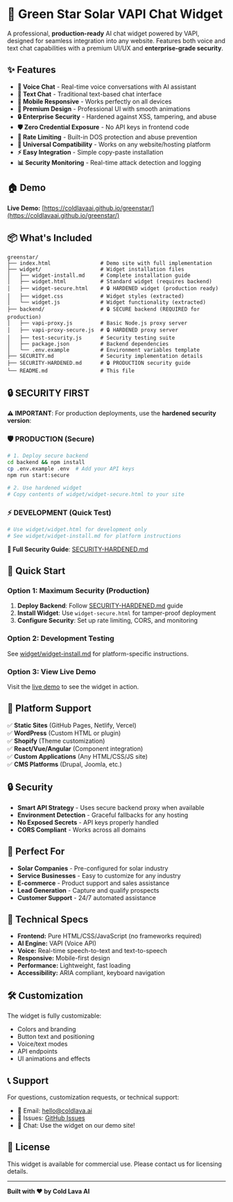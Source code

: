 # 🌟 Green Star Solar VAPI Chat Widget

A professional, **production-ready** AI chat widget powered by VAPI, designed for seamless integration into any website. Features both voice and text chat capabilities with a premium UI/UX and **enterprise-grade security**.

## ✨ Features

- **🎤 Voice Chat** - Real-time voice conversations with AI assistant
- **💬 Text Chat** - Traditional text-based chat interface  
- **📱 Mobile Responsive** - Works perfectly on all devices
- **🎨 Premium Design** - Professional UI with smooth animations
- **🔒 Enterprise Security** - Hardened against XSS, tampering, and abuse
- **🛡️ Zero Credential Exposure** - No API keys in frontend code
- **🚦 Rate Limiting** - Built-in DOS protection and abuse prevention
- **🚀 Universal Compatibility** - Works on any website/hosting platform
- **⚡ Easy Integration** - Simple copy-paste installation
- **📊 Security Monitoring** - Real-time attack detection and logging

## 🏠 Demo

**Live Demo:** [https://coldlavaai.github.io/greenstar/](https://coldlavaai.github.io/greenstar/)

## 📦 What's Included

```
greenstar/
├── index.html                # Demo site with full implementation
├── widget/                   # Widget installation files
│   ├── widget-install.md     # Complete installation guide  
│   ├── widget.html           # Standard widget (requires backend)
│   ├── widget-secure.html    # 🔒 HARDENED widget (production ready)
│   ├── widget.css            # Widget styles (extracted)
│   └── widget.js             # Widget functionality (extracted)
├── backend/                  # 🔒 SECURE backend (REQUIRED for production)
│   ├── vapi-proxy.js         # Basic Node.js proxy server
│   ├── vapi-proxy-secure.js  # 🔒 HARDENED proxy server
│   ├── test-security.js      # Security testing suite
│   ├── package.json          # Backend dependencies
│   └── .env.example          # Environment variables template
├── SECURITY.md               # Security implementation details
├── SECURITY-HARDENED.md      # 🔒 PRODUCTION security guide
└── README.md                 # This file
```

## 🔒 SECURITY FIRST

**⚠️ IMPORTANT**: For production deployments, use the **hardened security version**:

### 🛡️ **PRODUCTION (Secure)**
```bash
# 1. Deploy secure backend
cd backend && npm install
cp .env.example .env  # Add your API keys
npm run start:secure

# 2. Use hardened widget
# Copy contents of widget/widget-secure.html to your site
```

### ⚡ **DEVELOPMENT (Quick Test)**
```bash  
# Use widget/widget.html for development only
# See widget/widget-install.md for platform instructions
```

**📖 Full Security Guide**: [SECURITY-HARDENED.md](./SECURITY-HARDENED.md)

## 🚀 Quick Start

### Option 1: Maximum Security (Production)
1. **Deploy Backend**: Follow [SECURITY-HARDENED.md](./SECURITY-HARDENED.md) guide
2. **Install Widget**: Use `widget-secure.html` for tamper-proof deployment
3. **Configure Security**: Set up rate limiting, CORS, and monitoring

### Option 2: Development Testing
See [widget/widget-install.md](./widget/widget-install.md) for platform-specific instructions.

### Option 3: View Live Demo
Visit the [live demo](https://coldlavaai.github.io/greenstar/) to see the widget in action.

## 🔧 Platform Support

✅ **Static Sites** (GitHub Pages, Netlify, Vercel)  
✅ **WordPress** (Custom HTML or plugin)  
✅ **Shopify** (Theme customization)  
✅ **React/Vue/Angular** (Component integration)  
✅ **Custom Applications** (Any HTML/CSS/JS site)  
✅ **CMS Platforms** (Drupal, Joomla, etc.)  

## 🔒 Security

- **Smart API Strategy** - Uses secure backend proxy when available
- **Environment Detection** - Graceful fallbacks for any hosting
- **No Exposed Secrets** - API keys properly handled
- **CORS Compliant** - Works across all domains

## 🎯 Perfect For

- **Solar Companies** - Pre-configured for solar industry
- **Service Businesses** - Easy to customize for any industry  
- **E-commerce** - Product support and sales assistance
- **Lead Generation** - Capture and qualify prospects
- **Customer Support** - 24/7 automated assistance

## 📱 Technical Specs

- **Frontend:** Pure HTML/CSS/JavaScript (no frameworks required)
- **AI Engine:** VAPI (Voice API)
- **Voice:** Real-time speech-to-text and text-to-speech
- **Responsive:** Mobile-first design
- **Performance:** Lightweight, fast loading
- **Accessibility:** ARIA compliant, keyboard navigation

## 🛠️ Customization

The widget is fully customizable:
- Colors and branding
- Button text and positioning
- Voice/text modes
- API endpoints
- UI animations and effects

## 📞 Support

For questions, customization requests, or technical support:
- 📧 Email: hello@coldlava.ai
- 🐛 Issues: [GitHub Issues](https://github.com/coldlavaai/greenstar/issues)
- 💬 Chat: Use the widget on our demo site!

## 📄 License

This widget is available for commercial use. Please contact us for licensing details.

---

**Built with ❤️ by Cold Lava AI**